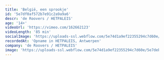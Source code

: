 ```yaml
---
title: 'België, een sprookje'
id: '5e7df0af572b7e91c2a9a9a6'
descr: 'de Roovers / HETPALEIS'
age: '14+'
videoUrl: 'https://vimeo.com/162662123'
videoLength: '85 min'
socialImage: 'https://uploads-ssl.webflow.com/5e74d1a9ef22355294c7d60e/5e7debf036e6376a3ea7d34f_BELGIE_deRoovers_StefStessel_web.jpg'
recordedAt: 'Opname in HETPALEIS, Antwerpen'
company: 'de Roovers / HETPALEIS'
image: 'https://uploads-ssl.webflow.com/5e74d1a9ef22355294c7d60e/5e7debf036e6376a3ea7d34f_BELGIE_deRoovers_StefStessel_web.jpg'
---
```

